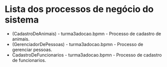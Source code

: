 # Lista dos processos de negócio do sistema

* (CadastroDeAnimais) - turma3adocao.bpmn - Processo de cadastro de animais.
* (GerenciadorDePessoas) - turma3adocao.bpmn - Processo de gerenciar pessoas.
* CadastroDeFuncionarios - turma3adocao.bpmn - Processo de cadastro de funcionarios.


